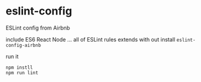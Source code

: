 # eslint-config
ESLint config from Airbnb

include ES6 React Node ... all of ESLint rules extends with out install `eslint-config-airbnb`

run it 

```
npm instll
npm run lint
```
